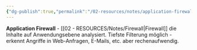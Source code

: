 ```yaml
---
{"dg-publish":true,"permalink":"/02-resources/notes/application-firewall/","tags":["firewall/typ","filter/anwendung","netzwerk/firewall","it-sicherheit"],"noteIcon":"","updated":"2025-09-05T10:12:28.167+02:00"}
---
```



**Application Firewall** - [[02 - RESOURCES/Notes/Firewall\|Firewall]] die Inhalte auf Anwendungsebene analysiert.
Tiefste Filterung möglich - erkennt Angriffe in Web-Anfragen, E-Mails, etc. aber rechenaufwendig.